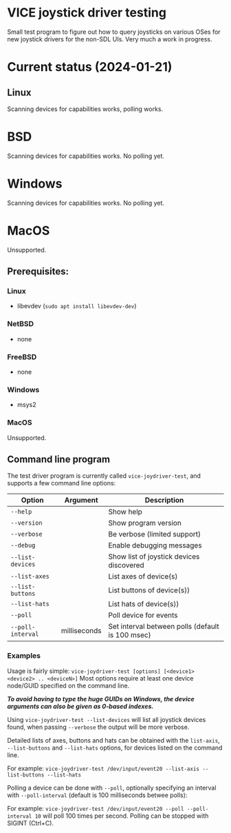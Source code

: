 # VICE joystick driver testing

Small test program to figure out how to query joysticks on various OSes for new
joystick drivers for the non-SDL UIs.
Very much a work in progress.


# Current status (2024-01-21)

## Linux

Scanning devices for capabilities works, polling works.

# BSD

Scanning devices for capabilities works. No polling yet.

# Windows

Scanning devices for capabilities works. No polling yet.

# MacOS

Unsupported.


## Prerequisites:

### Linux

- libevdev (`sudo apt install libevdev-dev`)

### NetBSD

- none

### FreeBSD

- none

### Windows

- msys2

### MacOS

Unsupported.


## Command line program

The test driver program is currently called `vice-joydriver-test`, and supports
a few command line options:

| Option            | Argument     | Description                                      |
| ----------------- | ------------ | ------------------------------------------------ |
| `--help`          |              | Show help                                        |
| `--version`       |              | Show program version                             |
| `--verbose`       |              | Be verbose (limited support)                     |
| `--debug`         |              | Enable debugging messages                        |
| `--list-devices`  |              | Show list of joystick devices discovered         |
| `--list-axes`     |              | List axes of device(s)                           |
| `--list-buttons`  |              | List buttons of device(s))                       |
| `--list-hats`     |              | List hats of device(s))                          |
| `--poll`          |              | Poll device for events                           |
| `--poll-interval` | milliseconds | Set interval between polls (default is 100 msec) |


### Examples

Usage is fairly simple: `vice-joydriver-test [options] [<device1> <device2> .. <deviceN>]`
Most options require at least one device node/GUID specified on the command
line.

***To avoid having to type the huge GUIDs on Windows, the device arguments can
also be given as 0-based indexes.***

Using `vice-joydriver-test --list-devices` will list all joystick devices
found, when passing `--verbose` the output will be more verbose.

Detailed lists of axes, buttons and hats can be obtained with the `list-axis`,
`--list-buttons` and `--list-hats` options, for devices listed on the command
line.

For example:
`vice-joydriver-test /dev/input/event20 --list-axis --list-buttons --list-hats`

Polling a device can be done with `--poll`, optionally specifying an interval
with `--poll-interval` (default is 100 milliseconds betwee polls):

For example:
`vice-joydriver-test /dev/input/event20 --poll --poll-interval 10`
will poll 100 times per second. Polling can be stopped with SIGINT (Ctrl+C).
